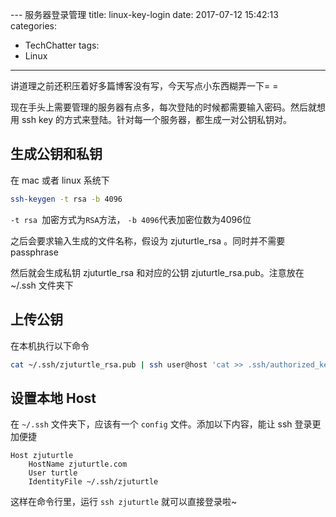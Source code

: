 --- 服务器登录管理
title: linux-key-login
date: 2017-07-12 15:42:13
categories:
 - TechChatter
tags:
 - Linux
---

讲道理之前还积压着好多篇博客没有写，今天写点小东西糊弄一下= =

现在手头上需要管理的服务器有点多，每次登陆的时候都需要输入密码。然后就想用 ssh key 的方式来登陆。针对每一个服务器，都生成一对公钥私钥对。

## 生成公钥和私钥

在 mac 或者 linux 系统下

~~~sh
ssh-keygen -t rsa -b 4096
~~~

`-t rsa `加密方式为`RSA`方法， `-b 4096`代表加密位数为4096位

之后会要求输入生成的文件名称，假设为 zjuturtle_rsa 。同时并不需要 passphrase

然后就会生成私钥 zjuturtle_rsa 和对应的公钥 zjuturtle_rsa.pub。注意放在 ~/.ssh 文件夹下

## 上传公钥

在本机执行以下命令

~~~sh
cat ~/.ssh/zjuturtle_rsa.pub | ssh user@host 'cat >> .ssh/authorized_keys'
~~~

## 设置本地 Host

在 `~/.ssh` 文件夹下，应该有一个 `config` 文件。添加以下内容，能让 ssh 登录更加便捷

~~~
Host zjuturtle
    HostName zjuturtle.com
    User turtle
    IdentityFile ~/.ssh/zjuturtle
~~~

这样在命令行里，运行 `ssh zjuturtle` 就可以直接登录啦~



